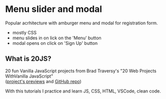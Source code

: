 # Menu slider and modal
Popular acrhitecture with amburger menu and modal for registration form.

* mostly CSS 
* menu slides in on lick on the 'Menu' button
* modal opens on click on 'Sign Up' button

## What is 20JS?

20 fun Vanilla JavaScript projects from Brad Traversy's "20 Web Projects WithVanilla JavaScript" <br>
([project's previews](https://vanillawebprojects.com/) and [GitHub repo](https://github.com/bradtraversy/vanillawebprojects))

With this tutorials I practice and learn JS, CSS, HTML, VSCode, clean code.




